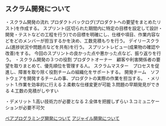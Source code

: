 ## スクラム開発について

・スクラム開発の流れ
プロダクトバックログ(プロダクトへの要望をまとめたリスト)を作成する。
スプリント(区切られた期間内に特定の目標を設定して設計・開発・テストなどの工程を行う)での目標を明確にし、仕様や項目、作業内容などをどのメンバーが担当するかを決め、工数見積もりを行う。
デイリースクラム(進捗状況や問題点などを共有)を行う。
スプリントレビュー(成果物の確認や改善)をする。
今回のスプリントの良かった点や悪かった点など、振り返りを行う。
・スクラム開発の３つの役割
プロダクトオーナー　顧客や利害関係者の要望を取りまとめて、優先順位を管理する人。
スクラムマスター　プロセスを促進し、障害を取り除く役割チームの組織化をサポートする。
開発チーム　ソフトウェアを開発するチームの事、プロダクトの実際の作業を担当する。
・メリット
1.作業を効率的に行える
2.柔軟な仕様変更が可能
3.問題の早期発見ができる
4.工数の見積がしやすい

・デメリット
1.高い技術力が必要となる
2.全体を把握しずらい
3.コミュニケーションが必要不可欠

[ペアプログラミング開発について](extreme.md/)
[アジャイル開発について](Agile.md/)